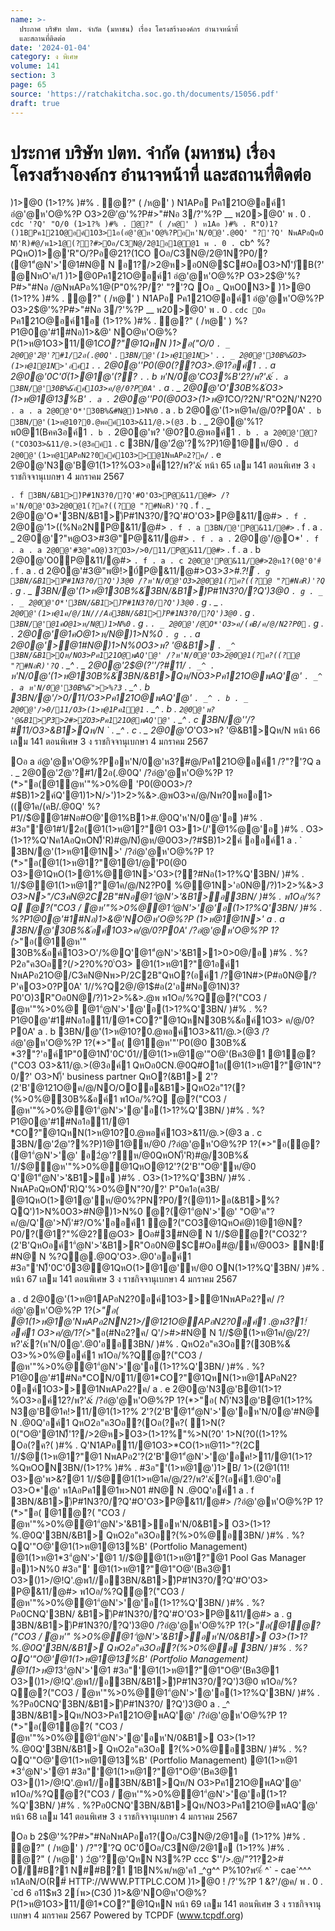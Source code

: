 ```yaml
---
name: >-
  ประกาศ บริษัท ปตท. จำกัด (มหาชน) เรื่อง โครงสร้างองค์กร อำนาจหน้าที่
  และสถานที่ติดต่อ
date: '2024-01-04'
category: ง พิเศษ
volume: 141
section: 3
page: 65
source: 'https://ratchakitcha.soc.go.th/documents/15056.pdf'
draft: true
---
```


# ประกาศ บริษัท ปตท. จำกัด (มหาชน) เรื่อง โครงสร้างองค์กร อำนาจหน้าที่ และสถานที่ติดต่อ

)1>@0 (1>1?% )#% . ํ@?" ( /ห@' ) N1APอ Pค121O@อค์1 อํ@'@ห'O@%?P O3>2$@'%?P#>"#Nอ #@/%?PR"O/?)1>@0 (1>1?% )#% . ํ@?" ( /ห@' ) N1APอ Pค121O@อค์1 อํ@'@ห'O@%?P O3>2$@'%?P#>"#Nอ 3/?'%?P __ พ20>@0' พ . 0 . `cdc '?Q' "O/0 (1>1?% )#% . ํ@?" ( /ห@' ) ห1Aอ )#% . R"O)1?()1BPค121O@อค์1O3>1อ(อํ@'@ห'O@%?Pอห'N/0@'.@0Q' "?'?Q' NพAPอQหO N)็'R)#@/พ1>1@(??#>Oอ/C3N@/2@1อ1@@1 พ . 0 . `cb^ %?PQหO)1>@'R"O/?Pอ@21?(1CO Oอ/C3N@/2@1N?P0/?(@1"ํ@N'>'@1#N@ N อ1?/>2@ห>อ0N@$C#OอO3>N)็')ัB(?' @NหO'ค/1 )1>@0Pค121O@อค์1 อํ@'@ห'O@%?P O3>2$@'%?P#>"#Nอ /@NพAPอ%1@(P"0%?P/?' "?'?Q Oอ _ QหO0N3> )1>@0 (1>1?% )#% . ํ@?" ( /ห@' ) N1APอ Pค121O@อค์1 อํ@'@ห'O@%?P O3>2$@'%?P#>"#Nอ 3/?'%?P __ พ20>@0' พ . 0 . `cdc Oอ ` Pค121O@อค์1อ (1>1?% )#% . ํ@?" ( /ห@' ) %?P1@0@'#1#Nอ)1>&@' NO@ห'O@%?P(1>ห@1O3>11/@1*CO?"@1QหN )1>อ("O/0 ` . _ 2@0@'2ํ@'?#1/2อ(.@0Q' ` . ` 3BN/@'(1>ห@1@1N>' ` . ` . _ 2@0@'30B%&์O3>(1>ห@1@1N>'อค์1 ` . ` . ` 2@0@''P0(@0(??O3>.@1?อค์1 ` . ` . a 2@0@'0C'0์(1>@1@'(?? ` . ` . b ห'N/0@'*CO3%B'2?/พ?'&์ ` . a 3BN/@'30B%&์อค์1O3>ค/@/0?P0A' ` . a . _ 2@0@'O*'30B%&์O3>(1>ห@1@13%B' ` . a . ` 2@0@''P0(@0O3>(1>ห@1*CO/?2N/'R"O2N/'N2?0 ` . a . a 2@0@'O*'30B%&์#N@)1>N%0 ` . a . b 2@0@'(1>ห@1ค/@/0?P0A' ` . b 3BN/@'(1>ห@10?0.@พอค์1O3>&11/@.>(@3 ` . b . _ 2@0@'%1?พ0@1(Bคค3อค์1 ` . b . ` 2@0@'พ? '@0?0.@พอค์1 ` . b . a 2@0@'ํ@?("CO3O3>&11/@.>(@3อค์1 ` . c 3BN/@'2ํ@'?%?P)1@1@ห/@0 ` . d 2@0@'(1>ห@1APอN2?0อค์1O3>>@1NพAPอ2?ค/ ` . e 2@0@'N3@'B@1(1>1?%O3>อค์12?/พ?'&์ หน้า 65 เลม 141 ตอนพิเศษ 3 ง ราชกิจจานุเบกษา 4 มกราคม 2567

` . f 3BN/&B1>)ิP#1N3?0/?Q'#O'O3>P@&11/@#> /?ห'N/0@'O3>2@0@1(?ค?((?@ "?#NอR)'?Q ` . f . _ 2@0@'O*'3BN/&B1>)ิP#1N3?0/?Q'#O'O3>P@&11/@#> ` . f . ` 2@0@'1>((%Nอ2NP@&11/@#> ` . f . a 3BN/@'P@&11/@#> ` . f . a . _ 2@0@'?"ห@O3>#3@"P@&11/@#> ` . f . a . ` 2@0@'/@O*' ` . f . a . a 2@0@'#3@"คO@)3?O3>/>0/11/P@&11/@#> ` . f . a . b 2@0@'O0P@&11/@#> ` . f . a . c 2@0@'P@&11/@#>2ํ@ห1?(0@'0'#์ ` . f . a . d 2@0@'#3@"พ@!>0์P@&11/@#>O3>*3>#.?!์ ` . g 3BN/&B1>)ิP#1N3?0/?Q')3@0 /?ห'N/0@'O3>2@0@1(?ค?((?@ "?#NอR)'?Q ` . g . _ 3BN/@'(1>ห@130B%&์3BN/&B1>)ิP#1N3?0/?Q')3@0 ` . g . _ . _ 2@0@'O*'3BN/&B1>)ิP#1N3?0/?Q')3@0 ` . g . _ . ` 2@0@'(1>ห@1ค/@/1N///Aอ3BN/&B1>)ิP#1N3?0/?Q')3@0 ` . g . ` 3BN/@'@1คO@1>ห/N@)1>N%0 ` . g . ` . _ 2@0@'/@O*'O3>ค/(คB/ค/@/N2?P0 ` . g . ` . ` 2@0@'@1คO@1>ห/N@)1>N%0 ` . g . ` . a 2@0@'>@1#N@)1>N%0O3>พ? '@&B1> ` . _^ 3BN/&B1>Qห/NO3>Pค121O@พAQ'@' /?ห'N/0@'O3>2@0@1(?ค?((?@ "?#NอR)'?Q ` . _^ . _ 2@0@'2$@(?''/?#11/ ` . _^ . ` ห'N/0@'(1>ห@130B%&์3BN/&B1>Qห/NO3>Pค121O@พAQ'@' ` . _^ . a ห'N/0@'30B%&์">>%?3 ` . _^ . b 3BN/@'/>0/11/O3>Pค121O@พAQ'@' ` . _^ . b . _ 2@0@'/>0/11/O3>(1>ห@1Pค1@1 ` . _^ . b . ` 2@0@'พ? '@&B1>P3>2#>2์O3>Pค121O@พAQ'@' ` . _^ . c 3BN/@''/?#11/O3>&B1>Qห/N ` . _^ . c . _ 2@0@'O*'O3>พ? '@&B1>Qห/N หน้า 66 เลม 141 ตอนพิเศษ 3 ง ราชกิจจานุเบกษา 4 มกราคม 2567

Oอ a อํ@'@ห'O@%?Pอห'N/0@'ห3?#@/Pค121O@อค์1 /?"?'?Q a . _ 2@0@'2ํ@'?#1/2อ(.@0Q' /?อํ@'@ห'O@%?P 1?(*>"อ(@1ํ@ห'"%>0%@ 'P0(@0O3>/?#$B)1>2ค์Q'@1)1>N/>')1>2>%&>.@พO3>ค/@/Nพ?0พออ1>((@1ค/(คB/.@0Q' %?P1//$@@1#Nอ#O@'@1%B1>#.@0Q'ห'N/0@'อ )#% . #3อ"'@1#1/2อ(@1(1>ห@1?"@1 O3>1>(/'@1%ํ@@'อ )#% . O3>(1>1?%Q'Nค1AอQหON)็'R)#@/N)้@ห/@0O3>/?#$B)1>2ค์ ออค์1 a . ` 3BN/@'(1>ห@1@1N>' /?อํ@'@ห'O@%?P 1?(*>"อ(@1(1>ห@1?"@1@1/@'P0(@0 O3>@1QหO(1>@1%@@1N>'O3>(??#Nอ(1>1?%Q'3BN/ )#% . 1//$@@1(1>ห@1?"@1ค/@/N2?P0 %@@1N>'อ0N@/?)1>2>%&>*3 O3>N>"/C3คN@2C2B"#Nอ@1"ํ@N'>'&B1>อ3BN/ )#% . พ1Oอ/%?Q ํ@?("CO3 / ํ@ห'"%>0%@@1"ํ@N'>'@'อ(1>1?%Q'3BN/ )#% . %?P1@0@'#1#Nอ)1>&@'NO@ห'O@%?P (1>ห@1@1N>' a . a 3BN/@'30B%&์อค์1O3>ค/@/0?P0A' /?อํ@'@ห'O@%?P 1?(*>"อ(@1ํ@ห'" 30B%&์อค์1O3>O'/%@Q'@1"ํ@N'>'&B1>1>0>0@/อ )#% . %?P2อ"ค3Oอ?(/>2?0%?0'์O3> @1(1>ห@1?"@1อค์1 NพAPอ21O@/C3คN@Nพ>P/2C2B"QหO?(อค์1 /?@1N#>(P#อ0N@/?P'คO3>0?P0A' 1//%?Q2@/@1$#อ(2'อ#Nอ@1N)3?P0'O)3R"Oอ0N@/?)1>2>%&>.@พ พ1Oอ/%?Qํ@?("CO3 / ํ@ห'"%>0%@ @1"ํ@N'>'@'อ(1>1?%Q'3BN/ )#% . %?P1@0@'#1#Nอ1อ11/@1*CO?"@1QหN30B%&์อค์1O3> ค/@/0?P0A' a . b 3BN/@'(1>ห@10?0.@พอค์1O3>&11/@.>(@3 /?อํ@'@ห'O@%?P 1?(*>"อ( @1ํ@ห'"'P0(@0 30B%&์ *3?"?'อค์1P"0@1N)็'0C'0์1//@1(1>ห@1@'"O@'(Bค3@1 @1ํ@?("CO3 O3>&11/@.>(@3อค์1 QหOอ0CN.@0Q#O1อ(@1(1>ห@1?"@1N"?0/?' O3>N)็' business partner QหO?(&B1> 2'?(2'B'@121O@ค/@/NO/OOอ&B1>QหO2อ"1?(?(%>0%@30B%&์อค์1 พ1Oอ/%?Q ํ@?("CO3 / ํ@ห'"%>0%@@1"ํ@N'>'@'อ(1>1?%Q'3BN/ )#% . %?P1@0@'#1#Nอ1อ11/@1 *CO?"@1QหN(1>ห@10?0.@พอค์1O3>&11/@.>(@3 a . c 3BN/@'2ํ@'?%?P)1@1@ห/@0 /?อํ@'@ห'O@%?P 1?(*>"อ(ํ@?(@1"ํ@N'>'@' อ2ํ@'?ห/@0QหON)็'R)#@/30B%&์ 1//$@ํ@ห'"%>0%@@1QหO@12'?(2'B'"O@'ห/@0 Q'@1"ํ@N'>'&B1>อ )#% . O3>(1>1?%Q'3BN/ )#% . NพAPอQหON)็'R)Q'%>0%@N"?0/?' P"0ค1อ(ค3B/ @1QหO(1>@1@'ห/@0%?PN?P0/?(@1)1>อ(&B1>%?QQ')1>N%0O3>#N@)1>N%0 ํ@?(@1"ํ@N'>'@' "O@'ค"?ค/@/Q'@'>N)็'#?/O%'ออค์1 ํ@?("CO3@1QหOคํ@)1@1@N?P0/?(@1?"%ํ@2?@O3> Oอ#3#N@ N 1//$@ํ@?("CO32'?(2'B'QหOอค์1"ํ@N'>'&B1>R"Oอ0N@$C#Oอ#@/ห/@0O3> N!์#N@ N %?Q@.@0Q'O3>.@0'ออค์1 #3อ"'N)็'0C'0์3@@1QหO(1>@1@'ห/@0 ON(1>1?%Q'3BN/ )#% . หน้า 67 เลม 141 ตอนพิเศษ 3 ง ราชกิจจานุเบกษา 4 มกราคม 2567

a . d 2@0@'(1>ห@1APอN2?0อค์1O3>>@1NพAPอ2?ค/ /?อํ@'@ห'O@%?P 1?(*>"อ( @1(1>ห@1@'NพAPอ2NN21>/@121O@APอN2?0อค์1 .@พ3?1!์อค์1 O3>ค/@/1?(*>"อ(#Nอ2?ค/ Q'/>#>#N@ N 1//$@(1>ห@1ค/@/2?/พ?'&์?(ห'N/0@'.@0'ออ3BN/ )#% . QหO2อ"ค3Oอ?(30B%&์ O3>%>0%@อค์1 พ1Oอ/%?Qํ@?("CO3 / ํ@ห'"%>0%@@1"ํ@N'>'@'อ(1>1?%Q'3BN/ )#% . %?P1@0@'#1#Nอ*CON/011/@1*CO?"@1QหN(1>ห@1APอN2?0อค์1O3>>@1NพAPอ2?ค/ a . e 2@0@'N3@'B@1(1>1?%O3>อค์12?/พ?'&์ /?อํ@'@ห'O@%?P 1?(*>"อ( N)็'N3@'B@1(1>1?% N3@'B@1ค!>11/@1(1>1?% 2'?(2'B'@1"ํ@N'>'@'อห'N/0@'#N@ N .@0Q'อค์1 QหO2อ"ค3Oอ?(Oอ(?ค?( 1>N(?0("O@'@1N)็'1?/>2@ห>O3>(1>1?%"%>N(?0' 1>N(?0((1>1?% Oอ(?ค?( )#% . Q'N1APอ11/@1O3>*CO(1>ห@11>"?(2C 1//$@(1>ห@1?"@1 NพAPอ2'?(2'B'@1"ํ@N'>'@'อค!>11/@1(1>1?%QหOON3BN/(1>1?% )#% . #3อ"'(1>ห@1@')1>B/ 1>((2@1(11! O3>@'พ>&?@1 1//$@@1(1>ห@1ค/@/2?/พ?'&์?(อค์1.@0'อ O3>O*'@' ห1AอPค1@1พ>N01 #N@ N .@0Q'อค์1 a . f 3BN/&B1>)ิP#1N3?0/?Q'#O'O3>P@&11/@#> /?อํ@'@ห'O@%?P 1?(*>"อ( @1ํ@?( "CO3 / ํ@ห'"%>0%@@1"ํ@N'>'&B1>อห'N/0&B1> O3>(1>1?%.@0Q'3BN/&B1> QหO2อ"ค3Oอ?(%>0%@อ3BN/ )#% . %?QQ'"O@'@1(1>ห@1@13%B' (Portfolio Management) @1(1>ห@1*3"ํ@N'>'@1 1//$@@1(1>ห@1?"@1 Pool Gas Manager อ)1>N%0 #3อ"' @1(1>ห@1?"@1"O@'(Bค3@1 O3>()1>/@!Q'.@พ1//อ3BN/&B1>)ิP#1N3?0/?Q'#O'O3> P@&11/@#> พ1Oอ/%?Qํ@?("CO3 / ํ@ห'"%>0%@@1"ํ@N'>'@'อ(1>1?%Q'3BN/ )#% . %?Pอ0CNQ'3BN/ &B1>)ิP#1N3?0/?Q'#O'O3>P@&11/@#> a . g 3BN/&B1>)ิP#1N3?0/?Q')3@0 /?อํ@'@ห'O@%?P 1?(*>"อ(@1ํ@?("CO3 / ํ@ห'" %>0%@@1"ํ@N'>'&B1>อห'N/0&B1> O3>(1>1?%.@0Q'3BN/&B1> QหO2อ"ค3Oอ?(%>0%@อ 3BN/ )#% . %?QQ'"O@'@1(1>ห@1@13%B' (Portfolio Management) @1(1>ห@1*3"ํ@N'>'@1 #3อ"'@1(1>ห@1?"@1"O@'(Bค3@1 O3>()1>/@!Q'.@พ1//อ3BN/&B1>)ิP#1N3?0/?Q')3@0 พ1Oอ/%?Qํ@?("CO3 / ํ@ห'"%>0%@@1"ํ@N'>'@'อ(1>1?%Q'3BN/ )#% . %?Pอ0CNQ'3BN/&B1>)ิP#1N3?0/ ?Q')3@0 a . _^ 3BN/&B1>Qห/NO3>Pค121O@พAQ'@' /?อํ@'@ห'O@%?P 1?(*>"อ(@1ํ@?( "CO3 / ํ@ห'"%>0%@@1"ํ@N'>'@'อห'N/0&B1> O3>(1>1?%.@0Q'3BN/&B1> QหO2อ"ค3Oอ ?(%>0%@อ3BN/ )#% . %?QQ'"O@'@1(1>ห@1@13%B' (Portfolio Management) @1(1>ห@1 *3"ํ@N'>'@1 #3อ"'@1(1>ห@1?"@1"O@'(Bค3@1 O3>()1>/@!Q'.@พ1//อ3BN/&B1>Qห/N O3>Pค121O@พAQ'@' พ1Oอ/%?Qํ@?("CO3 / ํ@ห'"%>0%@@1"ํ@N'>'@'อ(1>1?%Q'3BN/ )#% . %?Pอ0CNQ'3BN/&B1>Qห/NO3>Pค121O@พAQ'@' หน้า 68 เลม 141 ตอนพิเศษ 3 ง ราชกิจจานุเบกษา 4 มกราคม 2567

Oอ b 2$@'%?P#>"#NอNพAPออ1?(Oอ/C3N@/2@1อ (1>1?% )#% . ํ@?" ( /ห@' ) /?"?'?Q 0C'0์Oอ/C3N@/2@1อ (1>1?% )#% . ํ@?" ( /ห@' ) 2ํ@'?@'QหN N3%?P ccc $''/>.@/"?1?2># O/#B?1 N##B?1 1BN%พ/ห@'ค1 _^g^^ P%10?พ%์ ^` - cae`^^^ ห1AอN/O(R#์ HTTP://WWW.PTTPLC.COM )1>@0 ! /?'%?P 1 &?'/@ค/ พ . 0 . `cd 6 อ11$พ3 21์พ>(C30์ )1>&@'NO@ห'O@%?P(1>ห@1O3>11/@1*CO?"@1QหN หน้า 69 เลม 141 ตอนพิเศษ 3 ง ราชกิจจานุเบกษา 4 มกราคม 2567 Powered by TCPDF (www.tcpdf.org)
